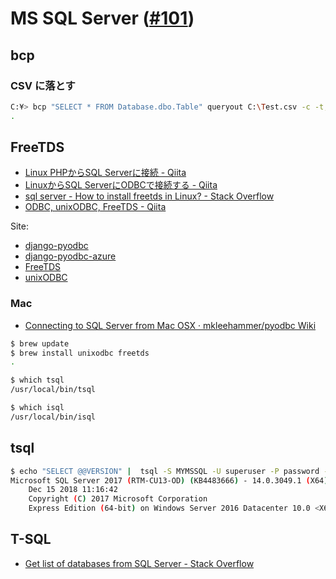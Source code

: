 # MS SQL Server ([#101](https://github.com/hdknr/note/issues/101))

## bcp

### CSV に落とす

~~~bash
C:¥> bcp "SELECT * FROM Database.dbo.Table" queryout C:\Test.csv -c -t, -T -S .\SQLEXPRESS
.
~~~

## FreeTDS

- [Linux PHPからSQL Serverに接続 - Qiita](https://qiita.com/arachan@github/items/026091e69e1aba7b0918)
- [LinuxからSQL ServerにODBCで接続する - Qiita](https://qiita.com/arachan@github/items/5863c945dbe7507975d8)
- [sql server - How to install freetds in Linux? - Stack Overflow](https://stackoverflow.com/questions/33341510/how-to-install-freetds-in-linux)
- [ODBC, unixODBC, FreeTDS - Qiita](https://qiita.com/oyakata@github/items/2f8364553cbbef2ac4c2)

Site:

- [django-pyodbc](https://github.com/lionheart/django-pyodbc/)
- [django-pyodbc-azure](https://github.com/michiya/django-pyodbc-azure)
- [FreeTDS](http://www.freetds.org/)
- [unixODBC](http://www.unixodbc.org/)

### Mac

- [Connecting to SQL Server from Mac OSX · mkleehammer/pyodbc Wiki](https://github.com/mkleehammer/pyodbc/wiki/Connecting-to-SQL-Server-from-Mac-OSX)

~~~bash
$ brew update
$ brew install unixodbc freetds
.
~~~

~~~bash
$ which tsql
/usr/local/bin/tsql

$ which isql
/usr/local/bin/isql
~~~

## tsql

~~~bash
$ echo "SELECT @@VERSION" |  tsql -S MYMSSQL -U superuser -P password -o qfh
Microsoft SQL Server 2017 (RTM-CU13-OD) (KB4483666) - 14.0.3049.1 (X64) 
	Dec 15 2018 11:16:42 
	Copyright (C) 2017 Microsoft Corporation
	Express Edition (64-bit) on Windows Server 2016 Datacenter 10.0 <X64> (Build 14393: ) (Hypervisor)
~~~

## T-SQL

- [Get list of databases from SQL Server - Stack Overflow](https://stackoverflow.com/questions/147659/get-list-of-databases-from-sql-server)
